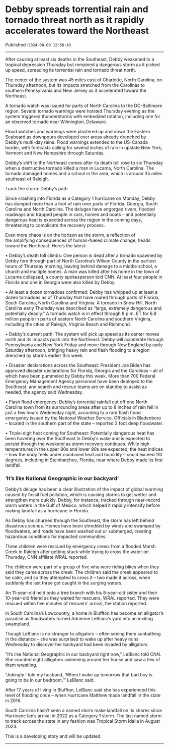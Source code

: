 # Debby spreads torrential rain and tornado threat north as it rapidly accelerates toward the Northeast

Published :`2024-08-09 12:56:43`

---

After causing at least six deaths in the Southeast, Debby weakened to a tropical depression Thursday but remained a dangerous storm as it picked up speed, spreading its torrential rain and tornado threat north.

The center of the system was 45 miles east of Charlotte, North Carolina, on Thursday afternoon, but its impacts stretched from the Carolinas to southern Pennsylvania and New Jersey as it accelerated toward the Northeast.

A tornado watch was issued for parts of North Carolina to the DC-Baltimore region. Several tornado warnings were hoisted Thursday evening as the system triggered thunderstorms with embedded rotation, including one for an observed tornado near Wilmington, Delaware.

Flood watches and warnings were plastered up and down the Eastern Seaboard as downpours developed over areas already drenched by Debby’s multi-day rains. Flood warnings extended to the US-Canada border, with forecasts calling for several inches of rain in upstate New York, Vermont and New Hampshire through Saturday.

Debby’s shift to the Northeast comes after its death toll rose to six Thursday when a destructive tornado killed a man in Lucama, North Carolina. The tornado damaged homes and a school in the area, which is around 35 miles southeast of Raleigh.

Track the storm: Debby’s path

Since crashing into Florida as a Category 1 hurricane on Monday, Debby has dumped more than a foot of rain over parts of Florida, Georgia, South Carolina and North Carolina. The deluges have engorged rivers, flooded roadways and trapped people in cars, homes and boats – and potentially dangerous heat is expected across the region in the coming days, threatening to complicate the recovery process.

Even more chaos is on the horizon as the storm, a reflection of the amplifying consequences of human-fueled climate change, heads toward the Northeast. Here’s the latest:

• Debby’s death toll climbs: One person is dead after a tornado spawned by Debby tore through part of North Carolina’s Wilson County in the earliest hours of Thursday morning, leaving behind damage to a middle school, a church and multiple homes. A man was killed after his home in the town of Lucama collapsed, a county spokesperson told CNN. At least four people in Florida and one in Georgia were also killed by Debby.

• At least a dozen tornadoes confirmed: Debby has whipped up at least a dozen tornadoes as of Thursday that have roared through parts of Florida, South Carolina, North Carolina and Virginia. A tornado in Snow Hill, North Carolina early Thursday was described as “large, extremely dangerous and potentially deadly.” A tornado watch is in effect through 8 p.m. ET for 6.8 million people in parts of eastern North Carolina and southern Virginia, including the cities of Raleigh, Virginia Beach and Richmond.

• Debby’s current path: The system will pick up speed as its center moves north and its impacts push into the Northeast. Debby will accelerate through Pennsylvania and New York Friday and move through New England by early Saturday afternoon, bringing heavy rain and flash flooding to a region drenched by storms earlier this week.

• Disaster declarations across the Southeast: President Joe Biden has approved disaster declarations for Florida, Georgia and the Carolinas – all of which have been pummeled by Debby this week. More than 700 Federal Emergency Management Agency personnel have been deployed to the Southeast, and search and rescue teams are on standby to assist as needed, the agency said Wednesday.

• Flash flood emergency: Debby’s torrential rainfall cut off one North Carolina town from its surrounding areas after up to 8 inches of rain fell in just a few hours Wednesday night, according to a rare flash flood emergency issued by the National Weather Service. Officials in Bladenboro – located in the southern part of the state – reported 3 foot deep floodwater.

• Triple-digit heat coming for Southeast: Potentially dangerous heat has been hovering over the Southeast in Debby’s wake and is expected to persist through the weekend as storm recovery continues. While high temperatures in the upper 80s and lower 90s are expected, the heat indices – how the body feels under combined heat and humidity – could exceed 110 degrees, including in Steinhatchee, Florida, near where Debby made its first landfall.

### ‘It’s like National Geographic in our backyard’

Debby’s deluge has been a clear illustration of the impact of global warming caused by fossil fuel pollution, which is causing storms to get wetter and strengthen more quickly. Debby, for instance, tracked through near-record warm waters in the Gulf of Mexico, which helped it rapidly intensify before making landfall as a hurricane in Florida.

As Debby has churned through the Southeast, the storm has left behind disastrous scenes. Homes have been shredded by winds and swamped by floodwaters, and roads have been washed out or submerged, creating hazardous conditions for impacted communities.

Three children were rescued by emergency crews from a flooded Marsh Creek in Raleigh after getting stuck while trying to cross the water on Thursday, CNN affiliate WRAL reported.

The children were part of a group of five who were riding bikes when they said they came across the creek. The children said the creek appeared to be calm, and so they attempted to cross it – two made it across, when suddenly the last three got caught in the surging waters.

An 11-year-old held onto a tree branch with his 8-year-old sister and their 10-year-old friend as they waited for rescuers, WRAL reported. They were rescued within five minutes of rescuers’ arrival, the station reported.

In South Carolina’s Lowcountry, a home in Bluffton has become an alligator’s paradise as floodwaters turned Adrienne LeBlanc’s yard into an inviting swampland.

Though LeBlanc is no stranger to alligators – often seeing them sunbathing in the distance – she was surprised to wake up after heavy rains Wednesday to discover her backyard had been invaded by alligators.

“It’s like National Geographic in our backyard right now,” LeBlanc told CNN. She counted eight alligators swimming around her house and saw a few of them wrestling.

“Jokingly I told my husband, ‘When I wake up tomorrow that bad boy is going to be in our bedroom,’” LeBlanc said.

After 17 years of living in Bluffton, LeBlanc said she has experienced this level of flooding once – when Hurricane Matthew made landfall in the state in 2016.

South Carolina hasn’t seen a named storm make landfall on its shores since Hurricane Ian’s arrival in 2022 as a Category 1 storm. The last named storm to track across the state in any fashion was Tropical Storm Idalia in August 2023.

This is a developing story and will be updated.

---

